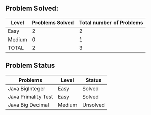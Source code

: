 Problem Solved:
---
|Level|Problems Solved|Total number of Problems|
|-----|---------------|------------------------|
|Easy|2|2|
|Medium|0|1|
|TOTAL|2|3|

Problem Status
---

|Problems|Level|Status|
|--------|-----|------|
|Java BigInteger|Easy|Solved|
|Java Primality Test|Easy|Solved|
|Java Big Decimal|Medium|Unsolved|
